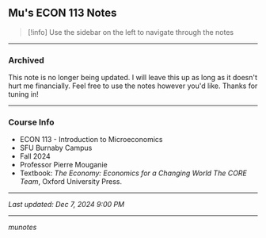 ## Mu's ECON 113 Notes

> [!info] Use the sidebar on the left to navigate through the notes

---
### Archived
This note is no longer being updated. I will leave this up as long as it doesn't hurt me financially. Feel free to use the notes however you'd like. Thanks for tuning in!

---
### Course Info
- ECON 113 - Introduction to Microeconomics
- SFU Burnaby Campus
- Fall 2024
- Professor Pierre Mouganie
- Textbook: *The Economy: Economics for a Changing World The CORE Team*, Oxford University Press.

---

*Last updated: Dec 7, 2024 9:00 PM*

---
*munotes*
